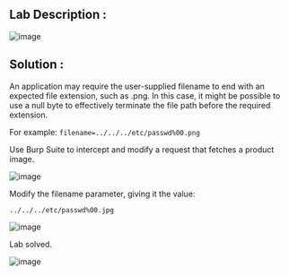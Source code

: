 ## Lab Description :

![image](https://github.com/ananthan05/Portswigger_labs/assets/140697378/5200961f-80ec-49c1-92ec-9d7caa19d1fd)

## Solution : 

An application may require the user-supplied filename to end with an expected file extension, such as .png. In this case, it might be possible to use a null byte to effectively terminate the file path before the required extension. 

For example: `filename=../../../etc/passwd%00.png`

Use Burp Suite to intercept and modify a request that fetches a product image.

![image](https://github.com/ananthan05/Portswigger_labs/assets/140697378/845110cc-c4e0-46b6-98d4-d944e10660e3)


Modify the filename parameter, giving it the value:

`../../../etc/passwd%00.jpg`

![image](https://github.com/ananthan05/Portswigger_labs/assets/140697378/8d589c2d-414d-4aee-8d52-201691e03832)

Lab solved.

![image](https://github.com/ananthan05/Portswigger_labs/assets/140697378/37b0f657-a327-47be-8ea0-d984def1408c)
